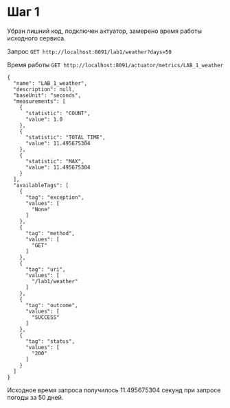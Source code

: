 # Шаг 1

Убран лишний код, подключен актуатор, замерено время работы исходного сервиса.

Запрос ``GET http://localhost:8091/lab1/weather?days=50``

Время работы ``GET http://localhost:8091/actuator/metrics/LAB_1_weather``

```
{
  "name": "LAB_1_weather",
  "description": null,
  "baseUnit": "seconds",
  "measurements": [
    {
      "statistic": "COUNT",
      "value": 1.0
    },
    {
      "statistic": "TOTAL_TIME",
      "value": 11.495675304
    },
    {
      "statistic": "MAX",
      "value": 11.495675304
    }
  ],
  "availableTags": [
    {
      "tag": "exception",
      "values": [
        "None"
      ]
    },
    {
      "tag": "method",
      "values": [
        "GET"
      ]
    },
    {
      "tag": "uri",
      "values": [
        "/lab1/weather"
      ]
    },
    {
      "tag": "outcome",
      "values": [
        "SUCCESS"
      ]
    },
    {
      "tag": "status",
      "values": [
        "200"
      ]
    }
  ]
}
```

Исходное время запроса получилось 11.495675304 секунд при запросе погоды за 50 дней.